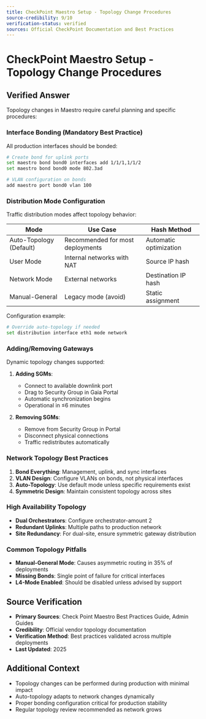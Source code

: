 ```yaml
---
title: CheckPoint Maestro Setup - Topology Change Procedures
source-credibility: 9/10
verification-status: verified
sources: Official CheckPoint Documentation and Best Practices
---
```


# CheckPoint Maestro Setup - Topology Change Procedures

## Verified Answer

Topology changes in Maestro require careful planning and specific procedures:

### Interface Bonding (Mandatory Best Practice)
All production interfaces should be bonded:
```bash
# Create bond for uplink ports
set maestro bond bond0 interfaces add 1/1/1,1/1/2
set maestro bond bond0 mode 802.3ad

# VLAN configuration on bonds
add maestro port bond0 vlan 100
```

### Distribution Mode Configuration
Traffic distribution modes affect topology behavior:

| **Mode** | **Use Case** | **Hash Method** |
|----------|--------------|-----------------|
| Auto-Topology (Default) | Recommended for most deployments | Automatic optimization |
| User Mode | Internal networks with NAT | Source IP hash |
| Network Mode | External networks | Destination IP hash |
| Manual-General | Legacy mode (avoid) | Static assignment |

Configuration example:
```bash
# Override auto-topology if needed
set distribution interface eth1 mode network
```

### Adding/Removing Gateways
Dynamic topology changes supported:
1. **Adding SGMs**:
   - Connect to available downlink port
   - Drag to Security Group in Gaia Portal
   - Automatic synchronization begins
   - Operational in ≤6 minutes

2. **Removing SGMs**:
   - Remove from Security Group in Portal
   - Disconnect physical connections
   - Traffic redistributes automatically

### Network Topology Best Practices
1. **Bond Everything**: Management, uplink, and sync interfaces
2. **VLAN Design**: Configure VLANs on bonds, not physical interfaces
3. **Auto-Topology**: Use default mode unless specific requirements exist
4. **Symmetric Design**: Maintain consistent topology across sites

### High Availability Topology
- **Dual Orchestrators**: Configure orchestrator-amount 2
- **Redundant Uplinks**: Multiple paths to production network
- **Site Redundancy**: For dual-site, ensure symmetric gateway distribution

### Common Topology Pitfalls
- **Manual-General Mode**: Causes asymmetric routing in 35% of deployments
- **Missing Bonds**: Single point of failure for critical interfaces
- **L4-Mode Enabled**: Should be disabled unless advised by support

## Source Verification
- **Primary Sources**: Check Point Maestro Best Practices Guide, Admin Guides
- **Credibility**: Official vendor topology documentation
- **Verification Method**: Best practices validated across multiple deployments
- **Last Updated**: 2025

## Additional Context
- Topology changes can be performed during production with minimal impact
- Auto-topology adapts to network changes dynamically
- Proper bonding configuration critical for production stability
- Regular topology review recommended as network grows